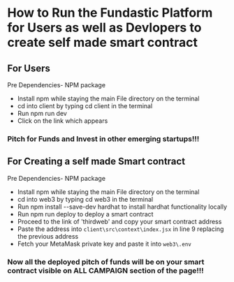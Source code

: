 # How to Run the Fundastic Platform for Users as well as Devlopers to create self made smart contract

## For Users
 Pre Dependencies- NPM package
- Install npm while staying the main File directory on the terminal
- cd into client by typing cd client in the terminal
- Run  npm run dev 
- Click on the link which appears
### Pitch for Funds and Invest in other emerging startups!!!

## For Creating a self made Smart contract
 Pre Dependencies- NPM package
- Install npm while staying the main File directory on the terminal
- cd into web3 by typing cd web3 in the terminal
- Run npm install --save-dev hardhat to install hardhat functionality locally
- Run npm run deploy to deploy a smart contract
- Proceed to the link of 'thirdweb' and copy your smart contract address
- Paste the address into `client\src\context\index.jsx` in line 9 replacing the previous address
- Fetch your MetaMask private key and paste it into `web3\.env`
### Now all the deployed pitch of funds will be on your smart contract visible on ALL CAMPAIGN section of the page!!!